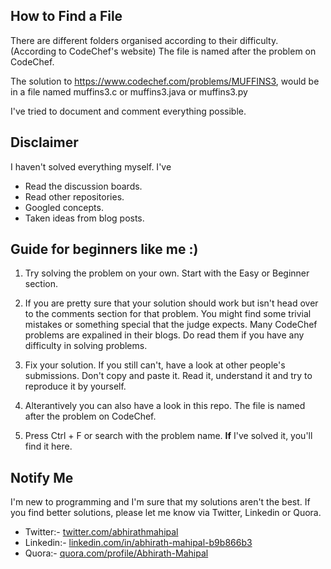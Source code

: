 ## How to Find a File

There are different folders organised according to their difficulty. (According to CodeChef's website)
The file is named after the problem on CodeChef.

The solution to https://www.codechef.com/problems/MUFFINS3, would be in a file named muffins3.c or muffins3.java or muffins3.py

I've tried to document and comment everything possible.

## Disclaimer

I haven't solved everything myself. I've

* Read the discussion boards.
* Read other repositories.
* Googled concepts.
* Taken ideas from blog posts.


## Guide for beginners like me :) 

1. Try solving the problem on your own. Start with the Easy or Beginner section.

2. If you are pretty sure that your solution should work but isn't head over to the comments section for that problem. You might find some trivial mistakes or something special that the judge expects.
Many CodeChef problems are expalined in their blogs. Do read them if you have any difficulty in solving problems.

3. Fix your solution. If you still can't, have a look at other people's submissions. Don't copy and paste it. Read it, understand it and try to reproduce it by yourself.

4. Alterantively you can also have a look in this repo. The file is named after the problem on CodeChef.

5. Press Ctrl + F or search with the problem name. **If** I've solved it, you'll find it here.

## Notify Me

I'm new to programming and I'm sure that my solutions aren't the best.
If you find better solutions, please let me know via Twitter, Linkedin or Quora.

* Twitter:-   [twitter.com/abhirathmahipal](twitter.com/abhirathmahipal)
* Linkedin:-  [linkedin.com/in/abhirath-mahipal-b9b866b3](linkedin.com/in/abhirath-mahipal-b9b866b3)
* Quora:-     [quora.com/profile/Abhirath-Mahipal](quora.com/profile/Abhirath-Mahipal)
